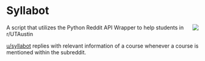 # Syllabot
<img src="https://secure.gravatar.com/avatar/c638493729c2f009988c9e5bd9b5e116?s=200" align="right">


A script that utilizes the Python Reddit API Wrapper to help students in r/UTAustin

[u/syllabot](https://www.reddit.com/user/syllabot/) replies with relevant information of a course whenever a course is mentioned within the subreddit.
